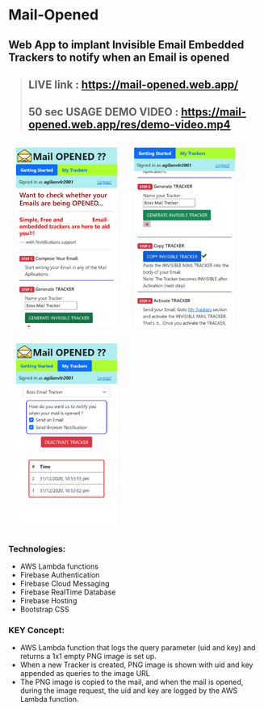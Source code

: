 # Mail-Opened
## Web App to implant Invisible Email Embedded Trackers to notify when an Email is opened
>## LIVE link : https://mail-opened.web.app/
>## 50 sec USAGE DEMO VIDEO : https://mail-opened.web.app/res/demo-video.mp4

<p>
<img src="screenshots/screen1.png" width=200 style="margin:15px">
<img src="screenshots/screen2.png" width=200 style="margin:15px">
<img src="screenshots/screen3.png" width=200 style="margin:15px">
</p>

### Technologies:
* AWS Lambda functions
* Firebase Authentication
* Firebase Cloud Messaging
* Firebase RealTime Database
* Firebase Hosting
* Bootstrap CSS

### KEY Concept:
* AWS Lambda function that logs the query parameter (uid and key) and returns a 1x1 empty PNG image is set up.
* When a new Tracker is created, PNG image is shown with uid and key appended as queries to the image URL
* The PNG image is copied to the mail, and when the mail is opened, during the image request, the uid and key are logged by the AWS Lambda function.